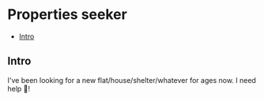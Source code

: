 # Properties seeker

- [Intro](#intro)

## Intro

I've been looking for a new flat/house/shelter/whatever for ages now. I need help 🤖!

